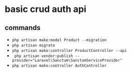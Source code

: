 # basic crud auth api

## commands

- `php artisan make:model Product --migration`
- `php artisan migrate`
- `php artisan make:controller ProductController --api`
- ` php artisan vendor:publish --provider="Laravel\Sanctum\SanctumServiceProvider"`
- `php artisan make:controller AuthController`